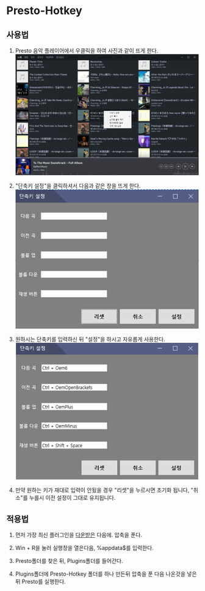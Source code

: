 # Presto-Hotkey

## 사용법

 1. Presto 음악 플레이어에서 우클릭을 하여 사진과 같이 뜨게 한다. ![설정창 열기](./Readme/Picture1.png)

 2. "단축키 설정"을 클릭하셔서 다음과 같은 창을 뜨게 한다. ![설정창 사진](./Readme/Picture2.png)

 3. 원하시는 단축키를 입력하신 뒤 "설정"을 하시고 자유롭게 사용한다. ![설정한 설정창 사진](./Readme/Picture3.png)

 4. 만약 원하는 키가 재대로 입력이 안됬을 경우 "리셋"을 누르시면 초기화 됩니다, "취소"를 누를시 이전 설정이 그대로 유지됩니다.
 
## 적용법

 1. 먼저 가장 최신 플러그인을 [다운받은](https://github.com/Hulkstd/Presto-Hotkey/releases) 다음에. 압축을 푼다.

 2. Win + R을 눌러 실행창을 열은다음, %appdata$를 입력한다.
 
 3. Presto폴더를 찾은 뒤, Plugins폴더를 들어간다.
 
 4. Plugins폴더에 Presto-Hotkey 폴더를 하나 만든뒤 압축을 푼 다음 나온것을 넣은뒤 Presto를 실행한다.
